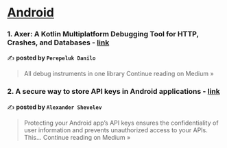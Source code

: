 
<h1><a href=https://medium.com/tag/android/recommended target="_blank" rel="noopener noreferrer">Android</a></h1>
<h3>1. Axer: A Kotlin Multiplatform Debugging Tool for HTTP, Crashes, and Databases - <a href="https://medium.com/@perepelukdanilo/axer-a-kotlin-multiplatform-debugging-tool-for-http-crashes-and-databases-742e3318f8d4?source=rss------android-5" target="_blank" rel="noopener noreferrer">link</a></h3>

✍️ **posted by `Perepeluk Danilo`**

<blockquote>All debug instruments in one library
Continue reading on Medium »</blockquote>

<h3>2. A secure way to store API keys in Android applications - <a href="https://al-e-shevelev.medium.com/a-secure-way-to-store-api-keys-in-android-applications-238135709067?source=rss------android-5" target="_blank" rel="noopener noreferrer">link</a></h3>

✍️ **posted by `Alexander Shevelev`**

<blockquote>Protecting your Android app’s API keys ensures the confidentiality of user information and prevents unauthorized access to your APIs. This…
Continue reading on Medium »</blockquote>

